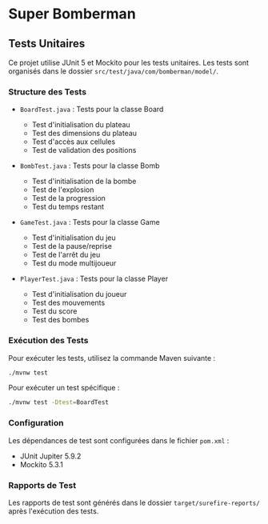 # Super Bomberman

## Tests Unitaires

Ce projet utilise JUnit 5 et Mockito pour les tests unitaires. Les tests sont organisés dans le dossier `src/test/java/com/bomberman/model/`.

### Structure des Tests

- `BoardTest.java` : Tests pour la classe Board
  - Test d'initialisation du plateau
  - Test des dimensions du plateau
  - Test d'accès aux cellules
  - Test de validation des positions

- `BombTest.java` : Tests pour la classe Bomb
  - Test d'initialisation de la bombe
  - Test de l'explosion
  - Test de la progression
  - Test du temps restant

- `GameTest.java` : Tests pour la classe Game
  - Test d'initialisation du jeu
  - Test de la pause/reprise
  - Test de l'arrêt du jeu
  - Test du mode multijoueur

- `PlayerTest.java` : Tests pour la classe Player
  - Test d'initialisation du joueur
  - Test des mouvements
  - Test du score
  - Test des bombes

### Exécution des Tests

Pour exécuter les tests, utilisez la commande Maven suivante :

```bash
./mvnw test
```

Pour exécuter un test spécifique :

```bash
./mvnw test -Dtest=BoardTest
```

### Configuration

Les dépendances de test sont configurées dans le fichier `pom.xml` :

- JUnit Jupiter 5.9.2
- Mockito 5.3.1

### Rapports de Test

Les rapports de test sont générés dans le dossier `target/surefire-reports/` après l'exécution des tests. 